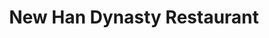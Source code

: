 ---
layout: place
title: New Han Dynasty Restaurant
permalink: /maryland/nottingham/new-han-dynasty-restaurant.html
stateAbbr: MD
stateName: Maryland
cityName: Nottingham
seo:
  type: restaurant
  links: https://m.facebook.com/NewHanDynasty/
place_id: ChIJE8MNyrUJyIkRb5qU9i8VY8g
photos:
  - name: >-
      places/ChIJE8MNyrUJyIkRb5qU9i8VY8g/photos/AeeoHcJ3fENGd3bqAwA1TSDEpiTM7Rzva8Pb5Wb5rdI6R1p8J33FTtK64vzpKTcUgJpAAzXoyeoGHrDyQ-0bXLTg4edwfxhaSrGq3hJIaL_XqqyMXE44HSmx1PzpkVhoPUzwt-n_eqkBsU81ZbXrBxF41Q_4csK0m5hrKrpD5D9Il2HNfnTF2pfRdcwdJA9l9fBRzEkNPdEi_OIzGTTwEANuT7nCCAjnd2qBKVkPw080BuqudyVlRObVF2Kx1EYESdXxlSuDsqNeXO0l_dBhoGcvkHneyEKRbRi9feuNs49nAMsEA5JxLS7czGkSXpGFnHelzWHoPCg-LV8pl3bhGI7Zkl9f5eL_5iXISDhUNO6ps5037WqYQNe2sl3Nf1qKgSTjBlBbmMNZIFJLz-SJVMqEexYfTTc7KYl1fZyP2VkyMhNMeA
    widthPx: 3036
    heightPx: 4048
    authorAttributions:
      - displayName: Yuting
        uri: https://maps.google.com/maps/contrib/113364962996750677485
        photoUri: >-
          https://lh3.googleusercontent.com/a-/ALV-UjXoeQxuoDRo2ky3qMZ2KdEtcirM1vFLoqXy_Dvfq8V5o0h6iy-qIg=s100-p-k-no-mo
    flagContentUri: >-
      https://www.google.com/local/imagery/report/?cb_client=maps_api_places.places_api&image_key=!1e10!2sCIHM0ogKEICAgID48c33ag&hl=en-US
    googleMapsUri: >-
      https://www.google.com/maps/place//data=!3m4!1e2!3m2!1sCIHM0ogKEICAgID48c33ag!2e10!4m2!3m1!1s0x89c809b5ca0dc313:0xc863152ff6949a6f
  - name: >-
      places/ChIJE8MNyrUJyIkRb5qU9i8VY8g/photos/AeeoHcLu8AxeP6ZPgJVUcFFC6jcEjUEawGsoqEqWGUN_rPpqnDkX4-6iQb2qZ3kdzmuJ86K0OcEtYV8Ynl-CMnQ75xO60WvLPLqDFZqc_rOAR7iLsWmzig8-Xz41SCQHPYsUog3dOk4kwGrWFH36tI3St7bkH3LBHA2aQYHQcOzzrs4MbcjP6r7dNbw2Uf3aZ5wQ-dgR0e3fZQltDrvmuGqPBhIxHOLJjBxDEtEx8N9JDjlmtdWMP56JEvaFSaA1yr5jJqFWbP-oGLQMQI1Qtzsjh9qDml_axSYuvh1W79AW4QsPX9R6KNcXzYbRz3PDT4tAkq8REV2nO-xejUihr1ure7lHrD4J80wA569es47PYX9HIwKg7t32cvYEc-6DniyoRThy6BPTT-SXZcIk6ttSF0Cjr4_eLyLguH7gS2CJ5gQG7w
    widthPx: 4032
    heightPx: 3024
    authorAttributions:
      - displayName: Brianna T
        uri: https://maps.google.com/maps/contrib/106850132463792196186
        photoUri: >-
          https://lh3.googleusercontent.com/a-/ALV-UjWrHgk3N59sXxZbNqg2jPhVjumXz57sXr33VzPhHKOx2eyZj4V9=s100-p-k-no-mo
    flagContentUri: >-
      https://www.google.com/local/imagery/report/?cb_client=maps_api_places.places_api&image_key=!1e10!2sCIHM0ogKEICAgIDZ9bGCDw&hl=en-US
    googleMapsUri: >-
      https://www.google.com/maps/place//data=!3m4!1e2!3m2!1sCIHM0ogKEICAgIDZ9bGCDw!2e10!4m2!3m1!1s0x89c809b5ca0dc313:0xc863152ff6949a6f
  - name: >-
      places/ChIJE8MNyrUJyIkRb5qU9i8VY8g/photos/AeeoHcKaM9ql00PljY_wtU6KmX6MNI3nwFZUfPh1YyPEGxrU2uj-MQoJHfqHYcz3lrSs38iPCMzp_og71yJRZ3MxbrR8nYljkbOVWnCW8L_ek1-CtLkPzwDcPzCVc2VZ5_kPywRVP0XUNi1W4zrYFhsJPsCYZao5vGlRwMqMIN1_hYc6SwEdhar70lmNs5CCE5cVCA59rzfgxkpMggD8FsMS4q-5uOW_8VUisQVMWUFwCPrSMQPkMnMceTsF7qQOQ2biylIY-i33y7AvTuKRodo1TH-cdglguWi8-TVQ0dJCIptEt1MQ5gyovQiUI6M6GeeavmkDlnb4pdHcx_IsDGPYNFtABo_gPxxj3qaEdHmqfjePujyuq7WhqXgHUaLscXT3Or2pCXL9PsauLKm541UsNMAXBM85LC0ECo0fnY3k9jI
    widthPx: 4032
    heightPx: 3024
    authorAttributions:
      - displayName: David Merkel
        uri: https://maps.google.com/maps/contrib/115195613928978993674
        photoUri: >-
          https://lh3.googleusercontent.com/a-/ALV-UjV57_Rv4vgtWfd4Q02OKdtofElWs9wjwpXFqN0XHjy8-4_cdZ0E=s100-p-k-no-mo
    flagContentUri: >-
      https://www.google.com/local/imagery/report/?cb_client=maps_api_places.places_api&image_key=!1e10!2sCIHM0ogKEICAgIC0q97nXA&hl=en-US
    googleMapsUri: >-
      https://www.google.com/maps/place//data=!3m4!1e2!3m2!1sCIHM0ogKEICAgIC0q97nXA!2e10!4m2!3m1!1s0x89c809b5ca0dc313:0xc863152ff6949a6f
  - name: >-
      places/ChIJE8MNyrUJyIkRb5qU9i8VY8g/photos/AeeoHcLVptfRyBRIu9s3icNkEvkeBs8fEzJpNA0O_zeLJqBvO8YA8wqiYQb0kijan7xAFwBL1yTrEwsR3GGmYsWmAhBIrS5Q6RQhepDnqCEB4L9B0Hh8oHnq4qGQM_HBWvJWwAcTh94XbmZXE5TvAU66ePYvcLsKZSCfJ73pbQJ8H2L_3NvNE6PP3CdirRjDrdMFwCSIG3rbGl_iNhYXeCtkrBUCsgwgSUfJhFdkxyq1rgYM8OPOBQ7X6BQKode4SPXtVa_I9SbbPDgVaD_VbcHlimx60pN1tXO1o_N6cy5XYuQsQ2JPDEUOffCRnQD5bCyCZ365x0zb2JrnLw8xvDcQHgJ_Mp9HSasXtgBpJ1fSWupJ6OycQ_C_xrfdG63A8815U006tjpq-N-hQde9gCUriJ3tIlriVAC9XMlPFa_S_QFen4E
    widthPx: 3024
    heightPx: 4032
    authorAttributions:
      - displayName: Mike Johnson
        uri: https://maps.google.com/maps/contrib/113378688630805119154
        photoUri: >-
          https://lh3.googleusercontent.com/a-/ALV-UjV616yIo7var-bS5K3Jxe3UvErTo1R2gewB13DT76A3hCHIogyg=s100-p-k-no-mo
    flagContentUri: >-
      https://www.google.com/local/imagery/report/?cb_client=maps_api_places.places_api&image_key=!1e10!2sCIHM0ogKEICAgICps8jK3QE&hl=en-US
    googleMapsUri: >-
      https://www.google.com/maps/place//data=!3m4!1e2!3m2!1sCIHM0ogKEICAgICps8jK3QE!2e10!4m2!3m1!1s0x89c809b5ca0dc313:0xc863152ff6949a6f
  - name: >-
      places/ChIJE8MNyrUJyIkRb5qU9i8VY8g/photos/AeeoHcLBbroDmpjenOFiF1vmw5qOuGYl4Qc47gxIb_hlmAfm9OxiUkHcZVzc5g508WL7-7nb6LRGs9z9jCuGdm-RDtGP9hDeZIBd_StAaKGI7aIG-Vebge6t5qOkydl4YPm7qDCz_tXeT6IEc2PobzmpDUTWb1sMoy4yIES65jRnjpm0_ob6u99qMrjnRZ0Me1LWHTZQMde3VMZ-EkjiuLD62Eh0WsL21X8qLpHlz_9ZKV3-2d6fXCfkksCUfMTRs6qSh5v0lxI3PnVO2cIwnxcVB3otl3NMHwAohDDcloeDyXeSMRVixufGsfME8ju0NCwp-G6A169-cbyLac1LDTaHNahiabGJ9uG3U9haW9hgBYXVWERt9mMzYGn6AZHEjALYRRHKGT7AptgFKsHWb4X_ZbCUXlaClE5XcccVHH1GIkBRjg
    widthPx: 3024
    heightPx: 4032
    authorAttributions:
      - displayName: Mike Johnson
        uri: https://maps.google.com/maps/contrib/113378688630805119154
        photoUri: >-
          https://lh3.googleusercontent.com/a-/ALV-UjV616yIo7var-bS5K3Jxe3UvErTo1R2gewB13DT76A3hCHIogyg=s100-p-k-no-mo
    flagContentUri: >-
      https://www.google.com/local/imagery/report/?cb_client=maps_api_places.places_api&image_key=!1e10!2sCIHM0ogKEICAgICps8jKPQ&hl=en-US
    googleMapsUri: >-
      https://www.google.com/maps/place//data=!3m4!1e2!3m2!1sCIHM0ogKEICAgICps8jKPQ!2e10!4m2!3m1!1s0x89c809b5ca0dc313:0xc863152ff6949a6f
  - name: >-
      places/ChIJE8MNyrUJyIkRb5qU9i8VY8g/photos/AeeoHcKEKHHtYr5dBS27gTzLXXG3oYQwJVq2OjsAYgsfqF1RDUHMqEO2T9L4575T0FYDwLNkLA0RT-dg7-P3rUjJJom5Xuz4buYz05gWrQ5zMDdx3rxp63NjuykGyjX26S4ZdVTUimu3n3BcF6QCOu1VhUxCth0YNLv_DLBcUkE3HJwAnyX59UaeTmb-3tH6Dh5qbawRbF7nM08sKjbkhzNkts1L8TqPjhpbjXLaFEFq5bE5bymO0fBmdC2VxpQNjCp1MeQLypwZY6eayPCznVtSDXI1iCMtK1WWvZkN3APDeXaDvOXnC9Rmft4eabVlDfK-8j-EuZNV739bNUXFqJ6w55RZnItgClYiO1bb86sS65TPpdWu-9j6bn2QlG-H6ucKTiu5X5F08h4cAXu6gjbu3ayX6mCRshCjIonoFerlD4WC4lA
    widthPx: 4032
    heightPx: 3024
    authorAttributions:
      - displayName: David Merkel
        uri: https://maps.google.com/maps/contrib/115195613928978993674
        photoUri: >-
          https://lh3.googleusercontent.com/a-/ALV-UjV57_Rv4vgtWfd4Q02OKdtofElWs9wjwpXFqN0XHjy8-4_cdZ0E=s100-p-k-no-mo
    flagContentUri: >-
      https://www.google.com/local/imagery/report/?cb_client=maps_api_places.places_api&image_key=!1e10!2sCIHM0ogKEICAgIC0q97t-QE&hl=en-US
    googleMapsUri: >-
      https://www.google.com/maps/place//data=!3m4!1e2!3m2!1sCIHM0ogKEICAgIC0q97t-QE!2e10!4m2!3m1!1s0x89c809b5ca0dc313:0xc863152ff6949a6f
  - name: >-
      places/ChIJE8MNyrUJyIkRb5qU9i8VY8g/photos/AeeoHcIQwJhwvxBqKq7RadizmXwaKHAB6sPOIvlWA4AXy76UQ18VxtC1PPUPHGBpQU33MORhccGSEEtCztaCE4bMV5zIwc5RCFw8hAjKZduCQ_aiovaxzJL4_6fW0h6m3dHt1KAwUetW9fspqmRD_pvTH6_0KW-OADkIRpp2268TyZ98zVlJcelbF48hs6Yj6Gh2oXtnF9xSHhYdN0x6HqgA0GTHUIRQq-Mj88MP4LKKI27OLahC_zoMf_ne_-Qje7JsPM9gBx6uQFBLiJ8tVwIOEJs9b8GPP_2k5lN8PbLnaxsHR3231QIDZr73r-PCOA4m9oCVATjfUOl3xe0MDxZxJfRRZVy2nKq-7Oc4bM3vHCGqYp4KadMmdEjBTxAkRVQtGwi-nAsQv0OXyTp5WxJfIxBiDvD8hbH-aiQhcxanaXM8ukFr
    widthPx: 4032
    heightPx: 3024
    authorAttributions:
      - displayName: Yan L.
        uri: https://maps.google.com/maps/contrib/100807529710932346756
        photoUri: >-
          https://lh3.googleusercontent.com/a/ACg8ocLHl-V9iRN8aD2fTo3CYBrrfFiRAZw8ZxEoL33hY1BgbgcemisD=s100-p-k-no-mo
    flagContentUri: >-
      https://www.google.com/local/imagery/report/?cb_client=maps_api_places.places_api&image_key=!1e10!2sCIHM0ogKEICAgICN2JDGwAE&hl=en-US
    googleMapsUri: >-
      https://www.google.com/maps/place//data=!3m4!1e2!3m2!1sCIHM0ogKEICAgICN2JDGwAE!2e10!4m2!3m1!1s0x89c809b5ca0dc313:0xc863152ff6949a6f
  - name: >-
      places/ChIJE8MNyrUJyIkRb5qU9i8VY8g/photos/AeeoHcLvXsFeY1TjhGcE9_ngyTPI_kA7pXUJNQu_K09qwAUd2yJODLePMBrt8rFpXsIczCerXa6_FfzgLS87ULAj0_7WbyODBh9ryGF0yXUqSBlLmrLJ21AMbauWqwK1C7farktXcbE72qCfyoh-WeZmJdS2JZIkhnrF4CnnQ7d1diCI3iVSjtPoQpoJ7m7Hzd4CcTP88XiY8wN4avLXi08gygH63nhkVQp8r1jRiNKT3LlgXk3VgVUhb2LgRQdWb9MTHupNqaNtw7wyQB-5SqLVrc1N2lR5TrDPld7V2XWeAOQr-gqZsMg8H3DLyCeMml3A-YDlpZJZD9uNH0NP1B8QlgTYyQbIxE3_dH_93cmyEC7nL47BC6W7TEeFJHR3JlVrada24F_z-2ZedvqH0pJRCEsB1_XIffoeXWRZuw
    widthPx: 3024
    heightPx: 4032
    authorAttributions:
      - displayName: Yan L.
        uri: https://maps.google.com/maps/contrib/100807529710932346756
        photoUri: >-
          https://lh3.googleusercontent.com/a/ACg8ocLHl-V9iRN8aD2fTo3CYBrrfFiRAZw8ZxEoL33hY1BgbgcemisD=s100-p-k-no-mo
    flagContentUri: >-
      https://www.google.com/local/imagery/report/?cb_client=maps_api_places.places_api&image_key=!1e10!2sCIHM0ogKEICAgICN2JBG&hl=en-US
    googleMapsUri: >-
      https://www.google.com/maps/place//data=!3m4!1e2!3m2!1sCIHM0ogKEICAgICN2JBG!2e10!4m2!3m1!1s0x89c809b5ca0dc313:0xc863152ff6949a6f
  - name: >-
      places/ChIJE8MNyrUJyIkRb5qU9i8VY8g/photos/AeeoHcIHnCvvZAlm91FGRxKq57KxbYpcsTMohyCp1mlwTbcW7YZM43AhvAbfarwOjnf7d0OlJgZjm74sKD1P8gBb_Q-QRBuoXbcgtRCNTYYULpkYq5DE9_s5Z5Ff7BgqKP3OwODtXCRq-BGeOd_Z6NgoXHOHS5z0Gav6FdxY8YqEU9Y636E-wORRV4TVQgtfbVnaDf_ac_rsYglc2rYKscU3OSXMpGv2YUSPdrXwXWbJKmuXKJ4uXU0nAVpy9Q5ezncrHNIACS4xMx3rk_c5pv9CwO4zhplWHhlUd3Xn99_xgZ0Sq7Cs4tWBnxeVR5B9JkJbyhVUtk40w9M-yecdS98pwOIDuvDu9TmvNDS3xmGoMw3Rrj6D1kfeiPRPyLkei-kjevqLFeeCC1yT7tYYJVN-rIFfhOCI-hPr3HTb7HNEkr1kn8kb
    widthPx: 4032
    heightPx: 3024
    authorAttributions:
      - displayName: David Merkel
        uri: https://maps.google.com/maps/contrib/115195613928978993674
        photoUri: >-
          https://lh3.googleusercontent.com/a-/ALV-UjV57_Rv4vgtWfd4Q02OKdtofElWs9wjwpXFqN0XHjy8-4_cdZ0E=s100-p-k-no-mo
    flagContentUri: >-
      https://www.google.com/local/imagery/report/?cb_client=maps_api_places.places_api&image_key=!1e10!2sCIHM0ogKEICAgIC0q76woAE&hl=en-US
    googleMapsUri: >-
      https://www.google.com/maps/place//data=!3m4!1e2!3m2!1sCIHM0ogKEICAgIC0q76woAE!2e10!4m2!3m1!1s0x89c809b5ca0dc313:0xc863152ff6949a6f
  - name: >-
      places/ChIJE8MNyrUJyIkRb5qU9i8VY8g/photos/AeeoHcIe_9laEr63SLVRwIFznwjdGKGRcTz1VYKpSMUkIqbbT9fSWz0Y7LLSJYUC_w1iehLkB8mwBSzO3w6WWndC8MuOGrxiWUh5VJ1avKozEk5cthcSlsSfXuOOx_-2sPCtQ-Q1fwvGNmFzkAiubBWDorzslUlPxk7DnFo7n_vAtSFNpcz5bjpTykcHHGlku0n5Vuni42TuLVSxwxjtEXzFpKp7g16q2WegPGmY4OExMxEr8NyPIdZLm8TUZIA5BTdlIaPs9prD907rTCJ8sDyg0WBPUJcBVnktLJSEDR90Sgn79a7CLFzTfNFJ43sc7wWBxppowUiss3hRrahOIxQJFyQdFmEzGB0igQ_rq_T51fx0TKboaC4EAXfQlsYTNCuwFxKiiKLaNqL_IAhTciDCcJhKL0WaNq1c1LISutQMpQ6T1s8
    widthPx: 1080
    heightPx: 1920
    authorAttributions:
      - displayName: Yan L.
        uri: https://maps.google.com/maps/contrib/100807529710932346756
        photoUri: >-
          https://lh3.googleusercontent.com/a/ACg8ocLHl-V9iRN8aD2fTo3CYBrrfFiRAZw8ZxEoL33hY1BgbgcemisD=s100-p-k-no-mo
    flagContentUri: >-
      https://www.google.com/local/imagery/report/?cb_client=maps_api_places.places_api&image_key=!1e10!2sCIHM0ogKEICAgIDN0frmpgE&hl=en-US
    googleMapsUri: >-
      https://www.google.com/maps/place//data=!3m4!1e2!3m2!1sCIHM0ogKEICAgIDN0frmpgE!2e10!4m2!3m1!1s0x89c809b5ca0dc313:0xc863152ff6949a6f
address: 4130 E Joppa Rd, Nottingham, MD 21236, USA
street: 4130 E Joppa Rd
city: Nottingham
state: MD
zip: '21236'
country: USA
neighborhood: Nottingham
latitude: '39.400015'
longitude: '-76.483035'
accessibility_options:
  wheelchairAccessibleParking: true
  wheelchairAccessibleEntrance: true
  wheelchairAccessibleRestroom: true
  wheelchairAccessibleSeating: true
business_status: OPERATIONAL
name: New Han Dynasty Restaurant
google_maps_links:
  directionsUri: >-
    https://www.google.com/maps/dir//''/data=!4m7!4m6!1m1!4e2!1m2!1m1!1s0x89c809b5ca0dc313:0xc863152ff6949a6f!3e0
  placeUri: https://maps.google.com/?cid=14439408126024522351
  writeAReviewUri: >-
    https://www.google.com/maps/place//data=!4m3!3m2!1s0x89c809b5ca0dc313:0xc863152ff6949a6f!12e1
  reviewsUri: >-
    https://www.google.com/maps/place//data=!4m4!3m3!1s0x89c809b5ca0dc313:0xc863152ff6949a6f!9m1!1b1
  photosUri: >-
    https://www.google.com/maps/place//data=!4m3!3m2!1s0x89c809b5ca0dc313:0xc863152ff6949a6f!10e5
primary_type: Chinese Restaurant
opening_hours:
  regular: null
  current: null
secondary_opening_hours:
  regular:
    weekdayDescriptions: null
    type: null
  current:
    weekdayDescriptions: null
    type: null
phone: (410) 256-8866
price_level: null
price_range: $10 &ndash; $20
rating: '4.3'
rating_count: 0
website: https://m.facebook.com/NewHanDynasty/
description: >-
  Discover New Han Dynasty in Nottingham, MD$$$New Han Dynasty Restaurant in
  Nottingham, MD, stands out as a casual dining spot nestled in a bustling
  shopping center, perfect for those seeking comforting meals with a focus on
  flavorful options. This Chinese eatery offers a variety of dishes that
  highlight fresh ingredients and satisfying lunch specials, making it an ideal
  choice for everyday meals or quick visits. With its accessible features like
  wheelchair-friendly entrances and ample parking, the restaurant ensures a
  welcoming experience for all guests, including families and groups. The menu
  emphasizes hearty comfort food that appeals to a range of tastes, blending
  traditional flavors in a relaxed atmosphere that encourages repeat visits.
  Whether you're exploring nearby sushi options or simply craving reliable Asian
  cuisine, this spot delivers on quality and convenience.
generative_summary: >-
  Discover New Han Dynasty in Nottingham, MD$$$New Han Dynasty Restaurant in
  Nottingham, MD, stands out as a casual dining spot nestled in a bustling
  shopping center, perfect for those seeking comforting meals with a focus on
  flavorful options. This Chinese eatery offers a variety of dishes that
  highlight fresh ingredients and satisfying lunch specials, making it an ideal
  choice for everyday meals or quick visits. With its accessible features like
  wheelchair-friendly entrances and ample parking, the restaurant ensures a
  welcoming experience for all guests, including families and groups. The menu
  emphasizes hearty comfort food that appeals to a range of tastes, blending
  traditional flavors in a relaxed atmosphere that encourages repeat visits.
  Whether you're exploring nearby sushi options or simply craving reliable Asian
  cuisine, this spot delivers on quality and convenience.
generative_disclosure: Summarized by AI using the Grok-3-Mini model.
reviews:
  - name: >-
      places/ChIJE8MNyrUJyIkRb5qU9i8VY8g/reviews/ChZDSUhNMG9nS0VJQ0FnSUNwczhqS0hREAE
    relativePublishTimeDescription: a year ago
    rating: 5
    text:
      text: >-
        I ordered the Orange Chicken combo for $14.95.

        It came with the chicken, chicken fried rice, egg roll, egg drop soup
        and some chip things.

        Everything was very very good except for the chips, lacked flavor to me,
        but were just a bonus.

        Will be trying again!
      languageCode: en
    originalText:
      text: >-
        I ordered the Orange Chicken combo for $14.95.

        It came with the chicken, chicken fried rice, egg roll, egg drop soup
        and some chip things.

        Everything was very very good except for the chips, lacked flavor to me,
        but were just a bonus.

        Will be trying again!
      languageCode: en
    authorAttribution:
      displayName: Mike Johnson
      uri: https://www.google.com/maps/contrib/113378688630805119154/reviews
      photoUri: >-
        https://lh3.googleusercontent.com/a-/ALV-UjV616yIo7var-bS5K3Jxe3UvErTo1R2gewB13DT76A3hCHIogyg=s128-c0x00000000-cc-rp-mo-ba5
    publishTime: '2023-08-10T00:49:08.325293Z'
    flagContentUri: >-
      https://www.google.com/local/review/rap/report?postId=ChZDSUhNMG9nS0VJQ0FnSUNwczhqS0hREAE&d=17924085&t=1
    googleMapsUri: >-
      https://www.google.com/maps/reviews/data=!4m6!14m5!1m4!2m3!1sChZDSUhNMG9nS0VJQ0FnSUNwczhqS0hREAE!2m1!1s0x89c809b5ca0dc313:0xc863152ff6949a6f
  - name: >-
      places/ChIJE8MNyrUJyIkRb5qU9i8VY8g/reviews/ChdDSUhNMG9nS0VJQ0FnSURaOWJHQ3R3RRAB
    relativePublishTimeDescription: a year ago
    rating: 5
    text:
      text: >-
        This sushi was amazing!!!! If I remember correctly all of this was about
        $25, totally worth it. This has definitely become my new spot for sushi.
        It tastes delicious, the presentation is beautiful, and the staff is
        very friendly.
      languageCode: en
    originalText:
      text: >-
        This sushi was amazing!!!! If I remember correctly all of this was about
        $25, totally worth it. This has definitely become my new spot for sushi.
        It tastes delicious, the presentation is beautiful, and the staff is
        very friendly.
      languageCode: en
    authorAttribution:
      displayName: Brianna T
      uri: https://www.google.com/maps/contrib/106850132463792196186/reviews
      photoUri: >-
        https://lh3.googleusercontent.com/a-/ALV-UjWrHgk3N59sXxZbNqg2jPhVjumXz57sXr33VzPhHKOx2eyZj4V9=s128-c0x00000000-cc-rp-mo-ba4
    publishTime: '2023-10-06T00:05:29.932354Z'
    flagContentUri: >-
      https://www.google.com/local/review/rap/report?postId=ChdDSUhNMG9nS0VJQ0FnSURaOWJHQ3R3RRAB&d=17924085&t=1
    googleMapsUri: >-
      https://www.google.com/maps/reviews/data=!4m6!14m5!1m4!2m3!1sChdDSUhNMG9nS0VJQ0FnSURaOWJHQ3R3RRAB!2m1!1s0x89c809b5ca0dc313:0xc863152ff6949a6f
  - name: >-
      places/ChIJE8MNyrUJyIkRb5qU9i8VY8g/reviews/ChZDSUhNMG9nS0VJQ0FnSUR2c0xudlV3EAE
    relativePublishTimeDescription: 3 months ago
    rating: 5
    text:
      text: >-
        Exceptional service and immaculate dishes, absolutely recommended,
        especially for authentic tastes.
      languageCode: en
    originalText:
      text: >-
        Exceptional service and immaculate dishes, absolutely recommended,
        especially for authentic tastes.
      languageCode: en
    authorAttribution:
      displayName: Pen L
      uri: https://www.google.com/maps/contrib/101686578294761852899/reviews
      photoUri: >-
        https://lh3.googleusercontent.com/a/ACg8ocJj1pnpIaKYPZdctZi1TkAx00yQ-1-hCqZEIrJY7kfVkyu0hg=s128-c0x00000000-cc-rp-mo-ba2
    publishTime: '2024-12-16T22:36:55.252043Z'
    flagContentUri: >-
      https://www.google.com/local/review/rap/report?postId=ChZDSUhNMG9nS0VJQ0FnSUR2c0xudlV3EAE&d=17924085&t=1
    googleMapsUri: >-
      https://www.google.com/maps/reviews/data=!4m6!14m5!1m4!2m3!1sChZDSUhNMG9nS0VJQ0FnSUR2c0xudlV3EAE!2m1!1s0x89c809b5ca0dc313:0xc863152ff6949a6f
  - name: >-
      places/ChIJE8MNyrUJyIkRb5qU9i8VY8g/reviews/ChZDSUhNMG9nS0VJQ0FnSUMzMzRIcUtREAE
    relativePublishTimeDescription: 5 months ago
    rating: 5
    text:
      text: >-
        My family ordered from here for the 1st time last week and since then,
        we have been here 3 more times.  My kids love the fried calamari and
        Singapore noodles.  Super nice owners and superior customer service.
      languageCode: en
    originalText:
      text: >-
        My family ordered from here for the 1st time last week and since then,
        we have been here 3 more times.  My kids love the fried calamari and
        Singapore noodles.  Super nice owners and superior customer service.
      languageCode: en
    authorAttribution:
      displayName: W L
      uri: https://www.google.com/maps/contrib/117028733814002023346/reviews
      photoUri: >-
        https://lh3.googleusercontent.com/a-/ALV-UjXgd51-VGfLMcNUpYVm98btBPuNq3pZtNoTpERh7UxpPXXPpKWL=s128-c0x00000000-cc-rp-mo-ba4
    publishTime: '2024-11-10T17:56:53.540727Z'
    flagContentUri: >-
      https://www.google.com/local/review/rap/report?postId=ChZDSUhNMG9nS0VJQ0FnSUMzMzRIcUtREAE&d=17924085&t=1
    googleMapsUri: >-
      https://www.google.com/maps/reviews/data=!4m6!14m5!1m4!2m3!1sChZDSUhNMG9nS0VJQ0FnSUMzMzRIcUtREAE!2m1!1s0x89c809b5ca0dc313:0xc863152ff6949a6f
  - name: >-
      places/ChIJE8MNyrUJyIkRb5qU9i8VY8g/reviews/ChdDSUhNMG9nS0VJQ0FnSURQbTQzMTBRRRAB
    relativePublishTimeDescription: 3 weeks ago
    rating: 5
    text:
      text: >-
        OMG! I ordered from The New Han Dynasty on Doordash again. I ordered the
        Szechuan Shrimp and Shrimp Fried Rice. You know how you have that
        craving and the food don't disappoint. That is my experience today. The
        food was scrumptiously delicious. So, you also know how Chinese food
        last for about 2 hours and later you're hungry again. I got the beef Lo
        Mein for later. I will be ordering from The New Han Dynasty again. 😍
      languageCode: en
    originalText:
      text: >-
        OMG! I ordered from The New Han Dynasty on Doordash again. I ordered the
        Szechuan Shrimp and Shrimp Fried Rice. You know how you have that
        craving and the food don't disappoint. That is my experience today. The
        food was scrumptiously delicious. So, you also know how Chinese food
        last for about 2 hours and later you're hungry again. I got the beef Lo
        Mein for later. I will be ordering from The New Han Dynasty again. 😍
      languageCode: en
    authorAttribution:
      displayName: Theresa V
      uri: https://www.google.com/maps/contrib/105194883600524956204/reviews
      photoUri: >-
        https://lh3.googleusercontent.com/a-/ALV-UjX-Uy3B8JOH4d_NZCxzoj_W-NlY0lqDg1MuKVTAbUVNGPbrFZYS=s128-c0x00000000-cc-rp-mo-ba3
    publishTime: '2025-03-23T19:28:59.498756Z'
    flagContentUri: >-
      https://www.google.com/local/review/rap/report?postId=ChdDSUhNMG9nS0VJQ0FnSURQbTQzMTBRRRAB&d=17924085&t=1
    googleMapsUri: >-
      https://www.google.com/maps/reviews/data=!4m6!14m5!1m4!2m3!1sChdDSUhNMG9nS0VJQ0FnSURQbTQzMTBRRRAB!2m1!1s0x89c809b5ca0dc313:0xc863152ff6949a6f
review_summary: >-
  Customer Favorites and Feedback$$$Visitors often rave about the delicious
  sushi and other standout dishes at this spot, praising its fresh flavors and
  great value that make it a go-to for casual meals. Many highlight the
  satisfying portions and variety, like flavorful combos and appetizers that
  keep people coming back for more satisfying experiences. The friendly service
  and welcoming vibe add to the appeal, with folks appreciating how the staff
  handles orders efficiently, whether dining in or grabbing takeout. Overall,
  the consensus leans positive, noting that the food holds up well for cravings
  and special occasions, though some mention minor tweaks could enhance certain
  sides. If you're searching for top-rated sushi places nearby, this location
  offers a solid option that combines tasty eats with a hassle-free visit,
  making it worth trying for anyone in the area.
review_disclosure: Summarized by AI using the Grok-3-Mini model.
parking_options:
  freeParkingLot: true
  freeStreetParking: true
  valetParking: false
payment_options:
  acceptsCreditCards: true
  acceptsDebitCards: true
  acceptsCashOnly: false
  acceptsNfc: true
allow_dogs: null
curbside_pickup: null
delivery: true
dine_in: true
good_for_children: true
good_for_groups: true
good_for_sports: false
live_music: false
menu_for_children: false
outdoor_seating: false
reservable: true
restroom: true
serves_beer: false
serves_breakfast: null
serves_brunch: false
serves_cocktails: false
serves_coffee: false
serves_dinner: true
serves_dessert: true
serves_lunch: true
serves_vegetarian_food: null
serves_wine: false
takeout: true
update_category: pro
places_description: null

---